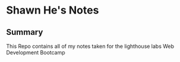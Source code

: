 # Shawn He's Notes
## Summary

This Repo contains all of my notes taken for the lighthouse labs Web Development Bootcamp